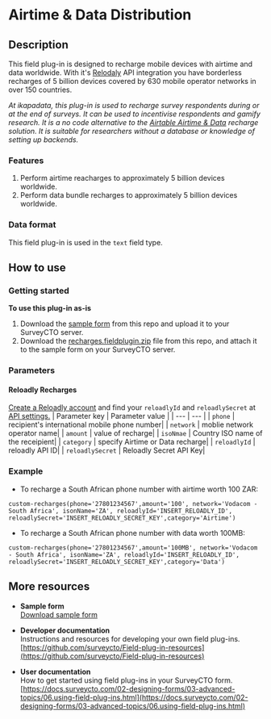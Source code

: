 # Airtime & Data Distribution

## Description

This field plug-in is designed to recharge mobile devices with airtime and data worldwide. With it's [Relodaly](https://reloadly.com) API integration you have borderless recharges of 5 billion devices covered by 630 mobile operator networks in over 150 countries.

_At ikapadata, this plug-in is used to recharge survey respondents during or at the end of surveys. It can be used to incentivise respondents and gamify research. It is a no code alternative to the [Airtable Airtime & Data](https://github.com/ikapadata/Airtable/tree/new-edits/Airtime%20%26%20Data%20Distribution) recharge solution. It is suitable for researchers without a database or knowledge of setting up backends._

### Features

1. Perform airtime reacharges to approximately 5 billion devices worldwide.
1. Perform data bundle recharges to approximately 5 billion devices worldwide.

### Data format

This field plug-in is used in the `text` field type.

## How to use

### Getting started

**To use this plug-in as-is**

1. Download the [sample form]() from this repo and upload it to your SurveyCTO server.
1. Download the [recharges.fieldplugin.zip]() file from this repo, and attach it to the sample form on your SurveyCTO server.

### Parameters
#### Reloadly Recharges
[Create a Reloadly account](https://www.reloadly.com/registration) and find your `reloadlyId` and `reloadlySecret` at [API settings.](https://www.reloadly.com/developers/api-settings)
| Parameter key | Parameter value |
| --- | --- |
| `phone` | recipient's international mobile phone number|
| `network` | moblie network operator name|
| `amount` | value of recharge|
| `isoNmae` | Country ISO name of the receipient|
| `category` | specify Airtime or Data recharge|
| `reloadlyId` | reloadly API ID|
| `reloadlySecret` | Reloadly Secret API Key|


### Example
* To recharge a South African phone number with airtime worth 100 ZAR:

```custom-recharges(phone='27801234567',amount='100', network='Vodacom - South Africa', isonName='ZA', reloadlyId='INSERT_RELOADLY_ID', reloadlySecret='INSERT_RELOADLY_SECRET_KEY',category='Airtime')```

* To recharge a South African phone number with data worth 100MB:

`custom-recharges(phone='27801234567',amount='100MB', network='Vodacom - South Africa', isonName='ZA', reloadlyId='INSERT_RELOADLY_ID', reloadlySecret='INSERT_RELOADLY_SECRET_KEY',category='Data')`

## More resources

* **Sample form**   
[Download sample form]()  

* **Developer documentation**  
Instructions and resources for developing your own field plug-ins.  
[https://github.com/surveycto/Field-plug-in-resources](https://github.com/surveycto/Field-plug-in-resources)

* **User documentation**  
How to get started using field plug-ins in your SurveyCTO form.  
[https://docs.surveycto.com/02-designing-forms/03-advanced-topics/06.using-field-plug-ins.html](https://docs.surveycto.com/02-designing-forms/03-advanced-topics/06.using-field-plug-ins.html)

